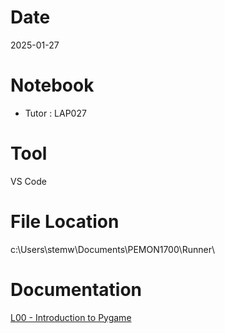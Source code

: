 # Date
2025-01-27

# Notebook
- Tutor : LAP027

# Tool
VS Code

# File Location
c:\Users\stemw\Documents\PEMON1700\Runner\

# Documentation
[L00 - Introduction to Pygame](https://docs.google.com/presentation/d/1hV1eZDS3aVa05LVtJlOuBTPr_YD7UE7e5tYWXT97r14/edit?usp=drive_link)
